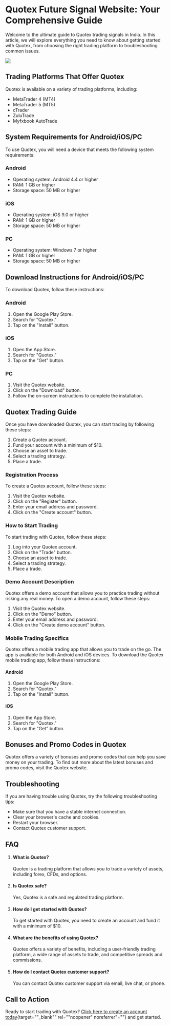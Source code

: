 # Quotex Future Signal Website: Your Comprehensive Guide

Welcome to the ultimate guide to Quotex trading signals in India. In
this article, we will explore everything you need to know about getting
started with Quotex, from choosing the right trading platform to
troubleshooting common issues.

[![](https://static.quotex.io/files/8_en/300_250.jpg)](https://traff.sbs/brokerqxsignupf)

## Trading Platforms That Offer Quotex

Quotex is available on a variety of trading platforms, including:

-   MetaTrader 4 (MT4)
-   MetaTrader 5 (MT5)
-   cTrader
-   ZuluTrade
-   Myfxbook AutoTrade

## System Requirements for Android/iOS/PC

To use Quotex, you will need a device that meets the following system
requirements:

### Android

-   Operating system: Android 4.4 or higher
-   RAM: 1 GB or higher
-   Storage space: 50 MB or higher

### iOS

-   Operating system: iOS 9.0 or higher
-   RAM: 1 GB or higher
-   Storage space: 50 MB or higher

### PC

-   Operating system: Windows 7 or higher
-   RAM: 1 GB or higher
-   Storage space: 50 MB or higher

## Download Instructions for Android/iOS/PC

To download Quotex, follow these instructions:

### Android

1.  Open the Google Play Store.
2.  Search for "Quotex."
3.  Tap on the "Install" button.

### iOS

1.  Open the App Store.
2.  Search for "Quotex."
3.  Tap on the "Get" button.

### PC

1.  Visit the Quotex website.
2.  Click on the "Download" button.
3.  Follow the on-screen instructions to complete the installation.

## Quotex Trading Guide

Once you have downloaded Quotex, you can start trading by following
these steps:

1.  Create a Quotex account.
2.  Fund your account with a minimum of \$10.
3.  Choose an asset to trade.
4.  Select a trading strategy.
5.  Place a trade.

### Registration Process

To create a Quotex account, follow these steps:

1.  Visit the Quotex website.
2.  Click on the "Register" button.
3.  Enter your email address and password.
4.  Click on the "Create account" button.

### How to Start Trading

To start trading with Quotex, follow these steps:

1.  Log into your Quotex account.
2.  Click on the "Trade" button.
3.  Choose an asset to trade.
4.  Select a trading strategy.
5.  Place a trade.

### Demo Account Description

Quotex offers a demo account that allows you to practice trading without
risking any real money. To open a demo account, follow these steps:

1.  Visit the Quotex website.
2.  Click on the "Demo" button.
3.  Enter your email address and password.
4.  Click on the "Create demo account" button.

### Mobile Trading Specifics

Quotex offers a mobile trading app that allows you to trade on the go.
The app is available for both Android and iOS devices. To download the
Quotex mobile trading app, follow these instructions:

#### Android

1.  Open the Google Play Store.
2.  Search for "Quotex."
3.  Tap on the "Install" button.

#### iOS

1.  Open the App Store.
2.  Search for "Quotex."
3.  Tap on the "Get" button.

## Bonuses and Promo Codes in Quotex

Quotex offers a variety of bonuses and promo codes that can help you
save money on your trading. To find out more about the latest bonuses
and promo codes, visit the Quotex website.

## Troubleshooting

If you are having trouble using Quotex, try the following
troubleshooting tips:

-   Make sure that you have a stable internet connection.
-   Clear your browser\'s cache and cookies.
-   Restart your browser.
-   Contact Quotex customer support.

## FAQ

1.  #### What is Quotex?

    Quotex is a trading platform that allows you to trade a variety of
    assets, including forex, CFDs, and options.

2.  #### Is Quotex safe?

    Yes, Quotex is a safe and regulated trading platform.

3.  #### How do I get started with Quotex?

    To get started with Quotex, you need to create an account and fund
    it with a minimum of \$10.

4.  #### What are the benefits of using Quotex?

    Quotex offers a variety of benefits, including a user-friendly
    trading platform, a wide range of assets to trade, and competitive
    spreads and commissions.

5.  #### How do I contact Quotex customer support?

    You can contact Quotex customer support via email, live chat, or
    phone.

## Call to Action

Ready to start trading with Quotex? [Click here to create an account
today](\%22https://traff.sbs/brokerqxsignup\%22){target=""_blank""
rel=""noopener" noreferrer"=""} and get started.

